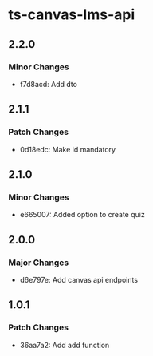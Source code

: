 # ts-canvas-lms-api

## 2.2.0

### Minor Changes

- f7d8acd: Add dto

## 2.1.1

### Patch Changes

- 0d18edc: Make id mandatory

## 2.1.0

### Minor Changes

- e665007: Added option to create quiz

## 2.0.0

### Major Changes

- d6e797e: Add canvas api endpoints

## 1.0.1

### Patch Changes

- 36aa7a2: Add add function
